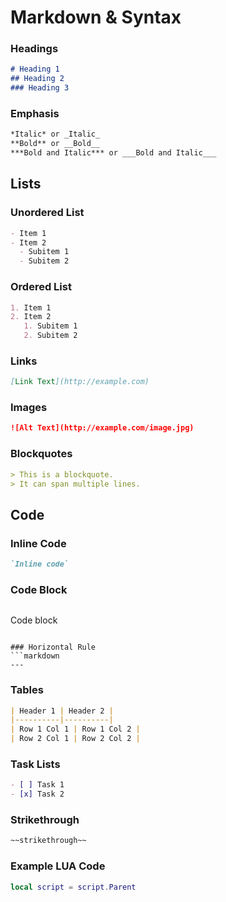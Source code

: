# Markdown & Syntax

### Headings
```markdown
# Heading 1
## Heading 2
### Heading 3
```

### Emphasis
```markdown
*Italic* or _Italic_
**Bold** or __Bold__
***Bold and Italic*** or ___Bold and Italic___
```

## Lists
### Unordered List
```markdown
- Item 1
- Item 2
  - Subitem 1
  - Subitem 2
```

### Ordered List
```markdown
1. Item 1
2. Item 2
   1. Subitem 1
   2. Subitem 2
```

### Links
```markdown
[Link Text](http://example.com)
```

### Images
```markdown
![Alt Text](http://example.com/image.jpg)
```

### Blockquotes
```markdown
> This is a blockquote.
> It can span multiple lines.
```

## Code
### Inline Code
```markdown
`Inline code`
```

### Code Block
```markdown
```
Code block
```

### Horizontal Rule
```markdown
---
```

### Tables
```markdown
| Header 1 | Header 2 |
|----------|----------|
| Row 1 Col 1 | Row 1 Col 2 |
| Row 2 Col 1 | Row 2 Col 2 |
```

### Task Lists
```markdown
- [ ] Task 1
- [x] Task 2
```

### Strikethrough
```markdown
~~strikethrough~~
```


### Example LUA Code
```lua
local script = script.Parent
```